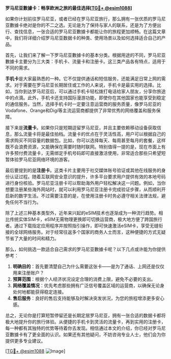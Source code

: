 **罗马尼亚數據卡：畅享欧洲之旅的最佳选择[[TG💪+ @esim1088](https://t.me/s/esim1088)]**

如果你计划前往罗马尼亚，或者已经在罗马尼亚旅行，那么拥有一张优质的罗马尼亚數據卡绝对是你的不二之选。无论是为了保持与家人的联系，还是为了方便出行、查找信息，一张合适的罗马尼亚數據卡都能让你的旅程更加顺畅。在这篇文章中，我们将详细介绍罗马尼亚数据卡的种类、使用场景以及如何选择适合自己的产品。

首先，让我们来了解一下罗马尼亚數據卡的基本分类。根据用途的不同，罗马尼亚數據卡主要分为三大类：手机卡、流量卡和注册卡。这三类产品各有特点，适用于不同的需求。

**手机卡**是大家最熟悉的一种。它不仅提供通话和短信服务，还能满足日常上网的需求。对于需要在罗马尼亚长期居住或工作的人来说，手机卡是最实用的选择。比如，当你到达罗马尼亚后，可以通过手机卡轻松拨打电话给家人朋友，分享你旅途中的点滴。此外，手机卡还支持国际漫游功能，即使你在其他国家也能享受到稳定的通信服务。当然，选择手机卡时一定要注意运营商的服务质量，像罗马尼亚的Vodafone、Orange和Digi等主流运营商都提供了非常优秀的网络覆盖和服务保障。

接下来是**流量卡**。如果你只是短期逗留罗马尼亚，并且主要依赖移动设备获取信息，那么流量卡将是最佳拍档。流量卡的优点在于灵活性高，用户可以根据自己的需求购买不同容量的数据包。比如，你可以选择每天、每周甚至每月的套餐，这样既不会浪费资源，又能确保在需要时随时联网。特别值得一提的是，现在市面上有许多预付费流量卡，无需绑定手机号码即可直接激活使用，非常适合那些只希望短暂体验罗马尼亚网络环境的游客。

最后要提到的是**注册卡**。这类卡片主要用于社交媒体账号验证或其他在线服务的身份认证过程。随着互联网安全意识的提升，许多平台要求用户提供有效的本地号码进行身份核验。罗马尼亚注册卡可以帮助海外用户轻松解决这一问题。例如，当你想要注册某些海外网站时，就可以利用罗马尼亚注册卡完成验证步骤，从而顺利开启新的数字生活。不过需要注意的是，在使用注册卡时务必遵守相关法律法规，避免任何不当行为。

除了上述三种基本类型外，近年来兴起的eSIM技术也逐渐成为一种流行趋势。相比传统实体SIM卡，eSIM无需物理更换即可切换运营商，极大地方便了跨国旅行者。通过下载指定应用程序并按照指引操作，即可快速激活eSIM卡，享受无缝衔接的全球网络服务。对于经常往返多个国家的商务人士而言，这种便捷的方式无疑节省了大量的时间和精力。

那么，如何挑选一款适合自己需求的罗马尼亚數據卡呢？以下几点或许能为你提供参考：

1. **明确目的**：首先要清楚自己为什么需要这张卡——是为了通话、上网还是仅仅用来注册账户？
2. **预算范围**：根据个人经济状况设定合理的消费上限，避免不必要的支出。
3. **网络覆盖情况**：优先考虑那些拥有广泛信号覆盖区域的运营商，以确保无论身处何地都能获得稳定连接。
4. **售后服务**：良好的售后支持能够及时解决突发状况，为您的旅程增添更多安心感。

总之，无论你是打算短暂停留还是长期定居罗马尼亚，拥有一张合适的数据卡都将极大地提升你的旅行体验。从便捷的手机卡到灵活的流量卡，再到实用的注册卡，每一种都有其独特的优势等待着你去发现。相信通过本文的介绍，你已经对罗马尼亚數據卡有了更全面的认识。如果还有其他疑问，不妨咨询专业人士，他们会为你提供更多专业建议。

[[TG💪+ @esim1088](https://t.me/s/esim1088) ![Image](https://i.postimg.cc/4NQfJmqS/Snipaste-2025-05-13-00-14-12.png)]